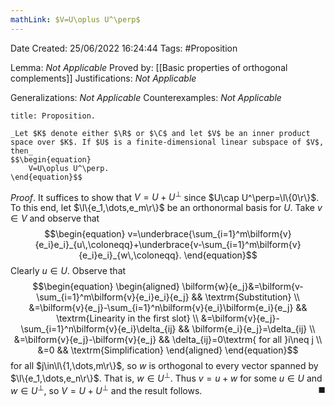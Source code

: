 ```yaml
---
mathLink: $V=U\oplus U^\perp$
---
```


<div class="topSpace"></div>

Date Created: 25/06/2022 16:24:44
Tags: #Proposition

Lemma: _Not Applicable_
Proved by: [[Basic properties of orthogonal complements]]
Justifications: _Not Applicable_

Generalizations: _Not Applicable_
Counterexamples: _Not Applicable_

``` ad-Proposition
title: Proposition.

_Let $K$ denote either $\R$ or $\C$ and let $V$ be an inner product space over $K$. If $U$ is a finite-dimensional linear subspace of $V$, then_
$$\begin{equation}
    V=U\oplus U^\perp.
\end{equation}$$

```

_Proof_. It suffices to show that $V=U+U^\perp$ since $U\cap U^\perp=\l\{0\r\}$. To this end, let $\l\{e_1,\dots,e_m\r\}$ be an orthonormal basis for $U$. Take $v\in V$ and observe that
$$\begin{equation}
    v=\underbrace{\sum_{i=1}^m\bilform{v}{e_i}e_i}_{u\,\coloneqq}+\underbrace{v-\sum_{i=1}^m\bilform{v}{e_i}e_i}_{w\,\coloneqq}.
\end{equation}$$
Clearly $u\in U$. Observe that
$$\begin{equation}
    \begin{aligned}
        \bilform{w}{e_j}&=\bilform{v-\sum_{i=1}^m\bilform{v}{e_i}e_i}{e_j} && \textrm{Substitution} \\
        &=\bilform{v}{e_j}-\sum_{i=1}^n\bilform{v}{e_i}\bilform{e_i}{e_j} && \textrm{Linearity in the first slot} \\
        &=\bilform{v}{e_j}-\sum_{i=1}^n\bilform{v}{e_i}\delta_{ij} && \bilform{e_i}{e_j}=\delta_{ij} \\
        &=\bilform{v}{e_j}-\bilform{v}{e_j} && \delta_{ij}=0\textrm{ for all }i\neq j \\
        &=0 && \textrm{Simplification}
    \end{aligned}
\end{equation}$$
for all $j\in\l\{1,\dots,m\r\}$, so $w$ is orthogonal to every vector spanned by $\l\{e_1,\dots,e_n\r\}$. That is, $w\in U^\perp$. Thus $v=u+w$ for some $u\in U$ and $w\in U^\perp$, so $V=U+U^\perp$ and the result follows.<span style="float:right;">$\blacksquare$</span>
